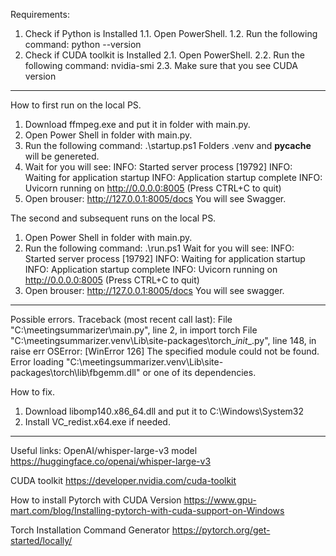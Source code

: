 Requirements:
1. Check if Python is Installed
	1.1. Open PowerShell.
	1.2. Run the following command:
		python --version
2. Check if CUDA toolkit is Installed
	2.1. Open PowerShell.
	2.2. Run the following command:
		nvidia-smi
	2.3. Make sure that you see CUDA version
-------------------------------------------------------------------------------------------
How to first run on the local PS.
1.	Download ffmpeg.exe and put it in folder with main.py.
2.	Open Power Shell in folder with main.py.
3.	Run the following command:
	.\startup.ps1
	Folders .venv and __pycache__ will be genereted.
4.	Wait for you will see:
	INFO:     Started server process [19792]
	INFO:     Waiting for application startup
	INFO:     Application startup complete
	INFO:     Uvicorn running on http://0.0.0.0:8005 (Press CTRL+C to quit)
5.	Open brouser: http://127.0.0.1:8005/docs
	You will see Swagger.

The second and subsequent runs on the local PS.
1.	Open Power Shell in folder with main.py.
2.	Run the following command:
	.\run.ps1
	Wait for you will see:
	INFO:     Started server process [19792]
	INFO:     Waiting for application startup
	INFO:     Application startup complete
	INFO:     Uvicorn running on http://0.0.0.0:8005 (Press CTRL+C to quit)
3.	Open brouser: http://127.0.0.1:8005/docs
	You will see swagger.
-------------------------------------------------------------------------------------------
Possible errors.
Traceback (most recent call last):
  File "C:\meetingsummarizer\main.py", line 2, in <module>
    import torch
  File "C:\meetingsummarizer\.venv\Lib\site-packages\torch\__init__.py", line 148, in <module>
    raise err
OSError: [WinError 126] The specified module could not be found. Error loading "C:\meetingsummarizer\.venv\Lib\site-packages\torch\lib\fbgemm.dll" or one of its dependencies.

How to fix.
1. Download libomp140.x86_64.dll and put it to C:\Windows\System32
2. Install VC_redist.x64.exe if needed.
-------------------------------------------------------------------------------------------
Useful links:
OpenAI/whisper-large-v3 model
https://huggingface.co/openai/whisper-large-v3

CUDA toolkit
https://developer.nvidia.com/cuda-toolkit

How to install Pytorch with CUDA Version
https://www.gpu-mart.com/blog/Installing-pytorch-with-cuda-support-on-Windows

Torch Installation Command Generator
https://pytorch.org/get-started/locally/
